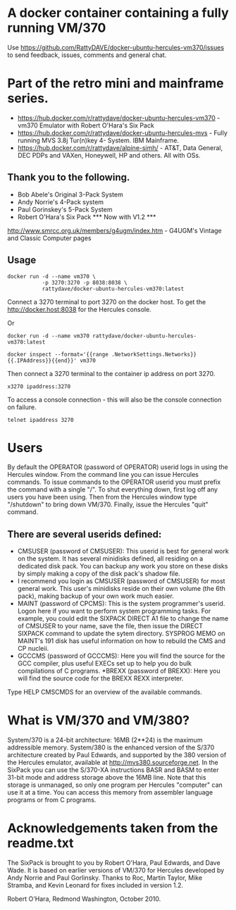 # A docker container containing a fully running VM/370

Use https://github.com/RattyDAVE/docker-ubuntu-hercules-vm370/issues to send feedback, issues, comments and general chat.

# Part of the retro mini and mainframe series.

* https://hub.docker.com/r/rattydave/docker-ubuntu-hercules-vm370 - vm370 Emulator with Robert O'Hara's Six Pack
* https://hub.docker.com/r/rattydave/docker-ubuntu-hercules-mvs - Fully running MVS 3.8j Tur(n)key 4- System. IBM Mainframe.
* https://hub.docker.com/r/rattydave/alpine-simh/ - AT&T, Data General, DEC PDPs and VAXen, Honeywell, HP and others. All with OSs. 

## Thank you to the following.

* Bob Abele's Original 3-Pack System
* Andy Norrie's 4-Pack system
* Paul Gorinskey's 5-Pack System
* Robert O'Hara's Six Pack *** Now with V1.2 ***

http://www.smrcc.org.uk/members/g4ugm/index.htm  - G4UGM's Vintage and Classic Computer pages   

## Usage

```
docker run -d --name vm370 \
           -p 3270:3270 -p 8038:8038 \
           rattydave/docker-ubuntu-hercules-vm370:latest
```

Connect a 3270 terminal to port 3270 on the docker host.
To get the http://docker.host:8038 for the Hercules console.

Or

```
docker run -d --name vm370 rattydave/docker-ubuntu-hercules-vm370:latest

docker inspect --format='{{range .NetworkSettings.Networks}}{{.IPAddress}}{{end}}' vm370
```

Then connect a 3270 terminal to the container ip address on port 3270.

```
x3270 ipaddress:3270
```

To access a console connection - this will also be the console connection on failure.

```
telnet ipaddress 3270
```

# Users

By default the OPERATOR (password of OPERATOR) userid logs in using the Hercules window.  From the command line you can issue Hercules commands.  To issue commands to the OPERATOR userid you must prefix the command with a single "/".  To shut everything down, first log off any users you have been using.  Then from the Hercules window type "/shutdown" to bring down VM/370.  Finally, issue the Hercules "quit" command.

## There are several userids defined:

* CMSUSER (password of CMSUSER):  This userid is best for general work on the system.  It has several minidisks defined, all residing on a dedicated disk pack.  You can backup any work you store on these disks by simply making a copy of the disk pack's shadow file.
* I recommend you login as CMSUSER (password of CMSUSER) for most general work.  This user's minidisks reside on their own volume (the 6th pack), making backup of your own work much easier.
* MAINT (password of CPCMS):  This is the system programmer's userid.  Logon here if you want to perform system programming tasks.  For example, you could edit the SIXPACK DIRECT A1 file to change the name of CMSUSER to your name, save the file, then issue the DIRECT SIXPACK command to update the sytem directory.  SYSPROG MEMO on MAINT's 191 disk has useful information on how to rebuild the CMS and CP nucleii.
* GCCCMS (password of GCCCMS):  Here you will find the source for the GCC compiler, plus useful EXECs set up to help you do bulk compilations of C programs.
*BREXX (password of BREXX):  Here you will find the source code for the BREXX REXX interpreter.

Type HELP CMSCMDS for an overview of the available commands.

# What is VM/370 and VM/380?

System/370 is a 24-bit architecture:  16MB (2**24) is the maximum addressible memory.  System/380 is the enhanced version of the S/370 architecture created by Paul Edwards, and supported by the 380 version of the Hercules emulator, available at http://mvs380.sourceforge.net.  In the SixPack you can use the S/370-XA instructions BASR and BASM to enter 31-bit mode and address storage above the 16MB line.  Note that this storage is unmanaged, so only one program per Hercules "computer" can use it at a time.  You can access this memory from assembler language programs or from C programs.

# Acknowledgements taken from the readme.txt

The SixPack is brought to you by Robert O'Hara, Paul Edwards, and Dave Wade.  It is based on earlier versions of VM/370 for Hercules developed by Andy Norrie and Paul Gorlinsky.  Thanks to Roc, Martin Taylor, Mike Stramba, and Kevin Leonard for fixes included in version 1.2.

Robert O'Hara, Redmond Washington, October 2010.
